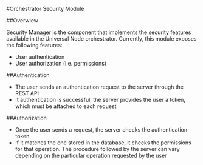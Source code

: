 #Orchestrator Security Module

##Overwiew

Security Manager is the component that implements the security features available in the Universal Node orchestrator. Currently, this module exposes the following features:
- User authentication
- User authorization (i.e. permissions)

##Authentication
- The user sends an authentication request to the server through the REST API
- It authentication is successful, the server provides the user a token, which must be attached to each request

##Authorization
- Once the user sends a request, the server checks the authentication token
- If it matches the one stored in the database, it checks the permissions for that operation. The procedure followed by the server can vary depending on the particular operation requested by the user
